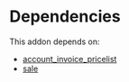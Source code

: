 # Dependencies

This addon depends on:

- [account_invoice_pricelist](../../../../odoo-bringout-oca-account-invoicing-account_invoice_pricelist)
- [sale](../../../../../oca-ocb-sale/odoo-bringout-oca-ocb-sale)
